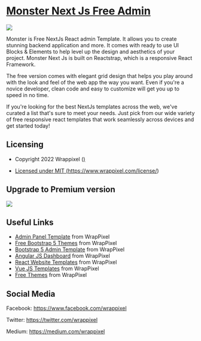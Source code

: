 <!-- # xtreme-admin-lite-- >
<!-- Heading of Template -->
<h1>
  <a href="https://www.wrappixel.com/templates/monster-next-js-free-admin-template/">Monster Next Js Free Admin</a>
</h1>

<!-- Main image of Template -->
<a target="_blank" href="https://www.wrappixel.com/templates/monster-next-js-free-admin-template/">
  <img src="https://www.wrappixel.com/wp-content/uploads/edd/2022/01/monster-free-nextjs.jpg" />
</a>

<!-- Description of Template -->
<p>
Monster is Free NextJs React admin Template. It allows you to create stunning backend application and more. It comes with ready to use UI Blocks & Elements to help level up the design and aesthetics of your project. Monster Next Js is built on Reactstrap, which is a responsive React Framework.

The free version comes with elegant grid design that helps you play around with the look and feel of the web app the way you want. Even if you're a novice developer, clean code and easy to customize will get you up to speed in no time.

If you're looking for the best NextJs templates across the web, we've curated a list that's sure to meet your needs. Just pick from our wide variety of free responsive react templates that work seamlessly across devices and get started today!
</p>


<!-- <h4><a href="https://wrappixel.com/demos/free-admin-templates/xtreme-admin-lite/xtreme-html/ltr/index.html">Free Version Demo Link</a></h4> -->

<!-- ## Pro Version -->

<!-- <a href="https://www.wrappixel.com/templates/xtremeadmin/"><img src="https://www.wrappixel.com/wp-content/uploads/2019/01/xtreme-admin-bootstrap-nw-1.jpg"/></a><br/>
<h4><a href="https://www.wrappixel.com/demos/admin-templates/xtreme-admin/html/ltr/index.html">Demo</a></h4> -->

<!-- Versions of Template -->

<!-- Licensing of Template -->
<h2>Licensing</h2>
<ul>
  <li>
    <p>Copyright 2022 Wrappixel (<a href="https://www.wrappixel.com/" https://www.wrappixel.com/</a>)</p>
  </li>
  <li>
    <p>Licensed under MIT (<a href="https://www.wrappixel.com/license/">https://www.wrappixel.com/license/</a>)</p>
  </li>
</ul>


<!-- Upgrade to Premium version of Template -->
<h2>Upgrade to Premium version</h2>
<a target="_blank" href="https://www.wrappixel.com/templates/monster-nextjs-admin-dashboard/">
  <img src="https://www.wrappixel.com/wp-content/uploads/edd/2022/01/monsternextjs.jpg" />
</a>


<!-- Useful Links of Template -->
<h2>Useful Links</h2>
<ul>
<li><a href="https://www.wrappixel.com/templates/category/admin-template/">Admin Panel Template</a> from WrapPixel</li>
<li><a href="https://www.wrappixel.com/">Free Bootstrap 5 Themes</a> from WrapPixel</li>
<li><a href="https://www.wrappixel.com/templates/category/bootstrap-admin-templates/">Bootstrap 5 Admin Template</a> from WrapPixel</li>
<li><a href="https://www.wrappixel.com/templates/category/angular-templates/">Angular JS Dashboard</a> from WrapPixel</li>
<li><a href="https://www.wrappixel.com/templates/category/react-templates/">React Website Templates</a> from WrapPixel</li>
<li><a href="https://www.wrappixel.com/templates/category/vuejs-templates/">Vue JS Templates</a> from WrapPixel</li>
<li><a href="https://www.wrappixel.com/templates/category/free-templates/">Free Themes</a> from WrapPixel</li>
</ul>

<!-- Social Media of Wrappixel -->
<h2>Social Media</h2>
<p>Facebook: <a href="https://www.facebook.com/wrappixel">https://www.facebook.com/wrappixel</a></p>
<p>Twitter: <a href="https://twitter.com/wrappixel">https://twitter.com/wrappixel</a></p>
<p>Medium: <a href="https://medium.com/wrappixel">https://medium.com/wrappixel</a></p>

